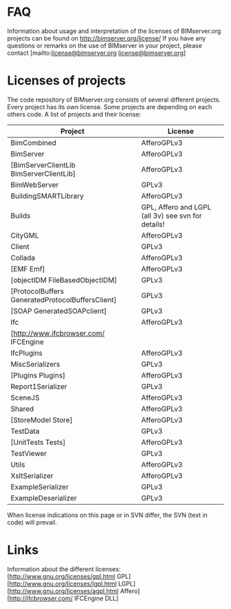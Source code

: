 # FAQ

Information about usage and interpretation of the licenses of BIMserver.org projects can be found on http://bimserver.org/license/
If you have any questions or remarks on the use of BIMserver in your project, please contact [mailto:license@bimserver.org license@bimserver.org]

# Licenses of projects

The code repository of BIMserver.org consists of several different projects. Every project has its own license. 
Some projects are depending on each others code. 
A list of projects and their license:

| Project | License |
| --- | --- |
| BimCombined | AfferoGPLv3 |
| BimServer | AfferoGPLv3 |
| [BimServerClientLib BimServerClientLib] | AfferoGPLv3 |
| BimWebServer | GPLv3 |
| BuildingSMARTLibrary | AfferoGPLv3 |
| Builds | GPL, Affero and LGPL (all 3v) see svn for details! ||
| CityGML | AfferoGPLv3 ||
| Client | GPLv3 |
| Collada | AfferoGPLv3 |
| [EMF Emf] | AfferoGPLv3 |
| [objectIDM FileBasedObjectIDM] | GPLv3 |
| [ProtocolBuffers GeneratedProtocolBuffersClient] | GPLv3 |
| [SOAP GeneratedSOAPclient] |  GPLv3 |
| Ifc | AfferoGPLv3 |
| [http://www.ifcbrowser.com/ IFCEngine || special non open source license (see svn for details) |
| IfcPlugins | AfferoGPLv3  |
| MiscSerializers | GPLv3 |
| [Plugins Plugins] | AfferoGPLv3 |
| Report1Serializer | GPLv3 |
| SceneJS | AfferoGPLv3 |
| Shared | AfferoGPLv3 |
| [StoreModel Store] | AfferoGPLv3 |
| TestData | GPLv3 |
| [UnitTests Tests] | AfferoGPLv3 |
| TestViewer | GPLv3  |
| Utils | AfferoGPLv3 |
| XsltSerializer | AfferoGPLv3 |
| ExampleSerializer | GPLv3 |
| ExampleDeserializer | GPLv3 |

When license indications on this page or in SVN differ, the SVN (text in code) will prevail. 

# Links

Information about the different licenses:<br/>
[http://www.gnu.org/licenses/gpl.html GPL]<br/>
[http://www.gnu.org/licenses/lgpl.html LGPL]<br/>
[http://www.gnu.org/licenses/agpl.html Affero]<br/>
[http://ifcbrowser.com/ IFCEngine DLL]<br/>